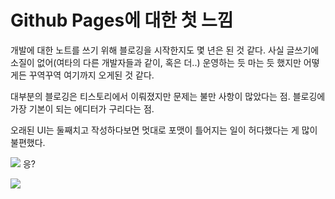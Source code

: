 # Github Pages에 대한 첫 느낌


개발에 대한 노트를 쓰기 위해 블로깅을 시작한지도 몇 년은 된 것 같다.
사실 글쓰기에 소질이 없어(여타의 다른 개발자들과 같이, 혹은 더..) 운영하는 듯 마는 듯 했지만
어떻게든 꾸역꾸역 여기까지 오게된 것 같다.

대부분의 블로깅은 티스토리에서 이뤄졌지만 문제는 불만 사항이 많았다는 점.
블로깅에 가장 기본이 되는 에디터가 구리다는 점.

오래된 UI는 둘째치고 작성하다보면 멋대로 포맷이 틀어지는 일이 허다했다는 게 많이 불편했다.

![](https://cdn.namuwikiusercontent.com/s/1833951ac46c58314402d073d9263b6a8881ba73c54c2a141693dec06064be1a0826f1c46614a728e2c20dcbb6c3baa4e14ed6d68bd1c4fd7c076e1d3d8ae5599c5e22d20fb20c7f5c8ad3944b296426?e=1540186346&k=pa_z42TDOHIxlBU4hI6T-w)
응?



![](https://github.com/mmistakes/minimal-mistakes/raw/master/screenshot.png)
